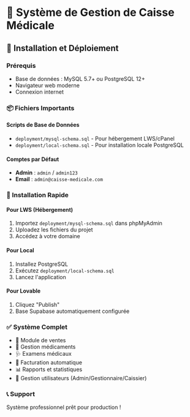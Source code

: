 
# 🏥 Système de Gestion de Caisse Médicale

## 🚀 Installation et Déploiement

### Prérequis
- Base de données : MySQL 5.7+ ou PostgreSQL 12+
- Navigateur web moderne
- Connexion internet

### 📦 Fichiers Importants

#### Scripts de Base de Données
- `deployment/mysql-schema.sql` - Pour hébergement LWS/cPanel
- `deployment/local-schema.sql` - Pour installation locale PostgreSQL

#### Comptes par Défaut
- **Admin** : `admin` / `admin123`
- **Email** : `admin@caisse-medicale.com`

### 🎯 Installation Rapide

#### Pour LWS (Hébergement)
1. Importez `deployment/mysql-schema.sql` dans phpMyAdmin
2. Uploadez les fichiers du projet
3. Accédez à votre domaine

#### Pour Local
1. Installez PostgreSQL
2. Exécutez `deployment/local-schema.sql`
3. Lancez l'application

#### Pour Lovable
1. Cliquez "Publish"
2. Base Supabase automatiquement configurée

### ✅ Système Complet
- 🏪 Module de ventes
- 💊 Gestion médicaments
- 🩺 Examens médicaux  
- 🧾 Facturation automatique
- 📊 Rapports et statistiques
- 👥 Gestion utilisateurs (Admin/Gestionnaire/Caissier)

### 📞 Support
Système professionnel prêt pour production !
